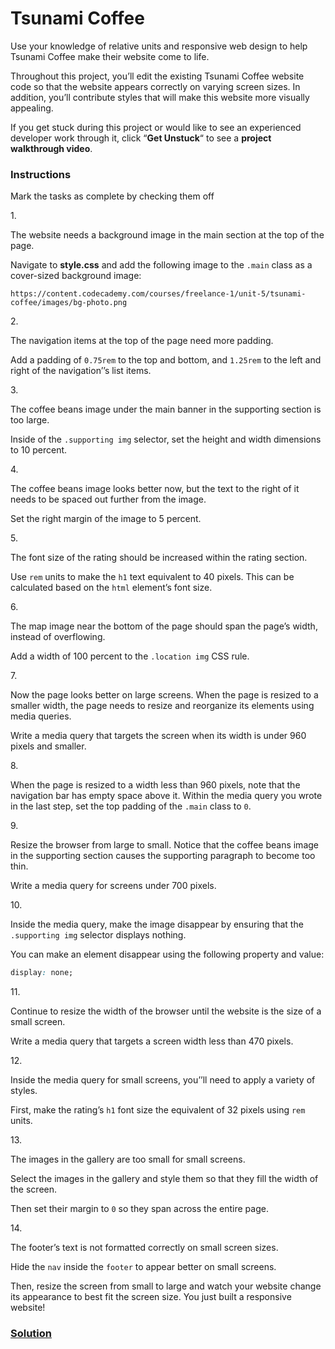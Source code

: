 # Tsunami Coffee

Use your knowledge of relative units and responsive web design to help
Tsunami Coffee make their website come to life.

Throughout this project, you’ll edit the existing Tsunami Coffee website
code so that the website appears correctly on varying screen sizes. In
addition, you’ll contribute styles that will make this website more
visually appealing.

If you get stuck during this project or would like to see an experienced
developer work through it, click “**Get Unstuck**“ to see a **project
walkthrough video**.

### Instructions

Mark the tasks as complete by checking them off

1\.

The website needs a background image in the main section at the top of
the page.

Navigate to **style.css** and add the following image to the `.main`
class as a cover-sized background image:

    https://content.codecademy.com/courses/freelance-1/unit-5/tsunami-coffee/images/bg-photo.png

2\.

The navigation items at the top of the page need more padding.

Add a padding of `0.75rem` to the top and bottom, and `1.25rem` to the
left and right of the navigation’’s list items.

3\.

The coffee beans image under the main banner in the supporting section
is too large.

Inside of the `.supporting img` selector, set the height and width
dimensions to 10 percent.

4\.

The coffee beans image looks better now, but the text to the right of it
needs to be spaced out further from the image.

Set the right margin of the image to 5 percent.

5\.

The font size of the rating should be increased within the rating
section.

Use `rem` units to make the `h1` text equivalent to 40 pixels. This can
be calculated based on the `html` element’s font size.

6\.

The map image near the bottom of the page should span the page’s width,
instead of overflowing.

Add a width of 100 percent to the `.location img` CSS rule.

7\.

Now the page looks better on large screens. When the page is resized to
a smaller width, the page needs to resize and reorganize its elements
using media queries.

Write a media query that targets the screen when its width is under 960
pixels and smaller.

8\.

When the page is resized to a width less than 960 pixels, note that the
navigation bar has empty space above it. Within the media query you
wrote in the last step, set the top padding of the `.main` class to `0`.

9\.

Resize the browser from large to small. Notice that the coffee beans
image in the supporting section causes the supporting paragraph to
become too thin.

Write a media query for screens under 700 pixels.

10\.

Inside the media query, make the image disappear by ensuring that the
`.supporting img` selector displays nothing.

You can make an element disappear using the following property and
value:

``` css
display: none;
```

11\.

Continue to resize the width of the browser until the website is the
size of a small screen.

Write a media query that targets a screen width less than 470 pixels.

12\.

Inside the media query for small screens, you’’ll need to apply a
variety of styles.

First, make the rating’s `h1` font size the equivalent of 32 pixels
using `rem` units.

13\.

The images in the gallery are too small for small screens.

Select the images in the gallery and style them so that they fill the
width of the screen.

Then set their margin to `0` so they span across the entire page.

14\.

The footer’s text is not formatted correctly on small screen sizes.

Hide the `nav` inside the `footer` to appear better on small screens.

Then, resize the screen from small to large and watch your website
change its appearance to best fit the screen size. You just built a
responsive website!

### [Solution](https://datttrian.github.io/full-stack-engineer/making-a-website-responsive/tsunami-coffee/index.html)
